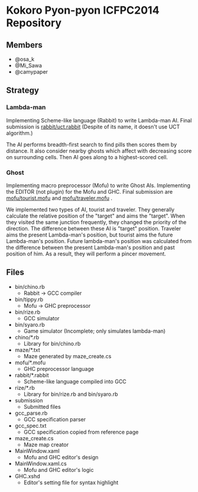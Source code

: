 # Kokoro Pyon-pyon ICFPC2014 Repository

## Members
- @osa_k
- @Mi_Sawa
- @camypaper

## Strategy
### Lambda-man
Implementing Scheme-like language (Rabbit) to write Lambda-man AI.
Final submission is [rabbit/uct.rabbit](https://github.com/osak/ICFPC2014/blob/master/rabbit/uct.rabbit)
(Despite of its name, it doesn't use UCT algorithm.)

The AI performs breadth-first search to find pills then scores them by distance.
It also consider nearby ghosts which affect with decreasing score on surrounding cells.
Then AI goes along to a highest-scored cell.

### Ghost
Implementing macro preprocessor (Mofu) to write Ghost AIs.
Implementing the EDITOR (not plugin) for the Mofu and GHC.
Final submission are [mofu/tourist.mofu](https://github.com/osak/ICFPC2014/blob/master/mofu/tourist.mofu)
and [mofu/traveler.mofu](https://github.com/osak/ICFPC2014/blob/master/mofu/traveler.mofu) .

We implemented two types of AI, tourist and traveler.
They generally calculate the relative position of the "target" and aims the "target".
When they visited the same junction frequently, they changed the priority of the direction.
The difference between these AI is "target" position.
Traveler aims the present Lambda-man's position, but tourist aims the future Lambda-man's position.
Future lambda-man's position was calculated from the difference between the present Lambda-man's position and past position of him.
As a result, they will perform a pincer movement.

## Files
- bin/chino.rb
    + Rabbit -> GCC compiler
- bin/tippy.rb
    + Mofu -> GHC preprocessor
- bin/rize.rb
    + GCC simulator
- bin/syaro.rb
    + Game simulator (Incomplete; only simulates lambda-man)
- chino/\*.rb
    + Library for bin/chino.rb
- maze/\*.txt
    + Maze generated by maze_create.cs
- mofu/\*.mofu
    + GHC preprocessor language
- rabbit/\*.rabbit
    + Scheme-like language compiled into GCC
- rize/\*.rb
    + Library for bin/rize.rb and bin/syaro.rb
- submission
    + Submitted files
- gcc_parse.rb
    + GCC specification parser
- gcc_spec.txt
    + GCC specification copied from reference page
- maze_create.cs
    + Maze map creator
- MainWindow.xaml
    + Mofu and GHC editor's design
- MainWindow.xaml.cs
    + Mofu and GHC editor's logic
- GHC.xshd
    + Editor's setting file for syntax highlight 